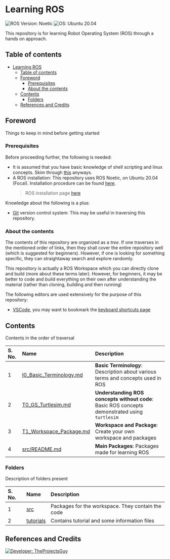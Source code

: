 # Learning ROS

![ROS Version: Noetic][ros-support-badge]
![OS: Ubuntu 20.04][os-support-badge]

This repository is for learning Robot Operating System (ROS) through a hands on approach.

## Table of contents

- [Learning ROS](#learning-ros)
    - [Table of contents](#table-of-contents)
    - [Foreword](#foreword)
        - [Prerequisites](#prerequisites)
        - [About the contents](#about-the-contents)
    - [Contents](#contents)
        - [Folders](#folders)
    - [References and Credits](#references-and-credits)

## Foreword

Things to keep in mind before getting started

### Prerequisites

Before proceeding further, the following is needed:

- It is assumed that you have basic knowledge of shell scripting and linux concepts. Skim through [this][terminal-beginners] anyways.
- A ROS installation: This repository uses ROS Noetic, on Ubuntu 20.04 (Focal). Installation procedure can be found [here][roswiki-default-install].
    > ROS installation page [here][roswiki-install]

Knowledge about the following is a plus:

- [Git](https://git-scm.com/) version control system: This may be useful in traversing this repository.

### About the contents

The contents of this repository are organized as a *tree*. If one traverses in the mentioned order of links, then they shall cover the entire repository well (which is suggested for beginners). However, if one is looking for something specific, they can straightaway search and explore randomly.

This repository is actually a ROS Workspace which you can directly clone and build (more about these terms later). However, for beginners, it may be better to code and build everything on their own after understanding the material (rather than cloning, building and then running)

The following editors are used extensively for the purpose of this repository:

- [VSCode](https://code.visualstudio.com/), you may want to bookmark the [keyboard shortcuts page](https://code.visualstudio.com/shortcuts/keyboard-shortcuts-windows.pdf)

## Contents

Contents in the order of traversal

| S. No. | Name | Description |
| :---- | :---- | :------ |
| 1 | [I0_Basic_Terminology.md](./tutorials/I0_Basic_Terminology.md) | **Basic Terminology**: Description about various terms and concepts used in ROS |
| 2 | [T0_GS_Turtlesim.md](./tutorials/T0_GS_Turtlesim.md) | **Understanding ROS concepts without code**: Basic ROS concepts demonstrated using `turtlesim` |
| 3 | [T1_Workspace_Package.md](./tutorials/T1_Workspace_Package.md) | **Workspace and Package**: Create your own workspace and packages |
| 4 | [src/README.md](./src/README.md) | **Main Packages**: Packages made for learning ROS |

### Folders

Description of folders present

| S. No. | Name | Description |
| :--- | :---- | :----- |
| 1 | [src](./src/) | Packages for the workspace. They contain the code |
| 2 | [tutorials](./tutorials/) | Contains tutorial and some information files |

## References and Credits

[![Developer: TheProjectsGuy][dev-shield]][dev-link]

[ros-support-badge]: https://img.shields.io/badge/ROS%20Version-ROS%20Noetic%20Ninjemys-3ad12c
[os-support-badge]: https://img.shields.io/badge/OS-Ubuntu%20Focal-orange
[terminal-beginners]:https://ubuntu.com/tutorials/command-line-for-beginners#1-overview
[roswiki-install]: http://wiki.ros.org/ROS/Installation
[roswiki-default-install]: http://wiki.ros.org/noetic/Installation/Ubuntu
[dev-shield]: https://img.shields.io/badge/Developer-TheProjectsGuy-blue
[dev-link]: https://github.com/TheProjectsGuy/
